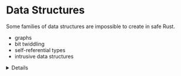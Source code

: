 # Data Structures

Some families of data structures are impossible to create in safe Rust.

- graphs
- bit twiddling
- self-referential types
- intrusive data structures

<details>

Graphs: General-purpose graphs cannot be created as they may need to represent
cycles. Cycles are impossible for the type system to reason about.

Bit twiddling: Overloading bits with multiple meanings. Examples include using
the NaN bits in `f64` for some other purpose or the higher-order bits of
pointers on `x86_64` platforms. This is somewhat common when writing language
interpreters to keep representations within the word size the target platform.

Self-referential types are too hard for the borrow checker to verify. (note to
self: citation needed)

</details>
